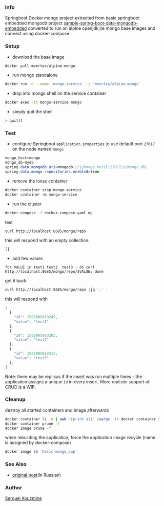 ### Info

Springboot Docker mongo project extracted from basic springboot embedded mongodb project [sample-spring-boot-data-mongodb-embedded](https://github.com/alexbt/sample-spring-boot-data-mongodb-embedded) converted to run on alpine openjdk jre mongo base images and connect using docker-compose

### Setup

* download the base image
```sh
docker pull mvertes/alpine-mongo
```
* run mongo standalone
```sh
docker run -d --name 'mongo-service' -i 'mvertes/alpine-mongo'
```
* drop into mongo shell on the service container
```sh
docker exec -it mongo-service mongo
```
* simply quit the shell
```sh
> quit()
```
### Test
* configure Springboot `application.properties` to use default port `27017` on the node named `mongo`

```java
mongo_host=mongo
mongo_db=mydb
spring.data.mongodb.uri=mongodb://${mongo_host}:27017/${mongo_db}
spring.data.mongo.repositories.enabled=true
```
* remove the loose container
```sh
docker container stop mongo-service
docker container rm mongo-service
```
* run the cluster
```sh
docker-compose -f docker-compose.yaml up
```
test 
```sh
curl http://localhost:8085/mongo/repo
```
this will respond with an empty collection. 
```
[]
```

* add few values
```
for VALUE in test1 test2  test3 ; do curl http://localhost:8085/mongo/repo/$VALUE; done
```
get it back
```sh
curl http://localhost:8085/mongo/repo |jq '.' -
```
this will respond with
```js
[
  {
    "id": 1581805810247,
    "value": "test1"
  },
  {
    "id": 1581805810283,
    "value": "test2"
  },
  {
    "id": 1581805810312,
    "value": "test3"
  },
]
```
Note: 
there may be replicas if the insert was run multiple times -  the application assigns a unique `id` in every insert.
More realistic support of CRUD is a WIP.

### Cleanup

destroy all started containers and image afterwards
```sh
docker container ls -a | awk '{print $1}' |xargs -IX docker container stop X
docker container prune -f
docker image prune -f
```
when rebuilding the application, force the application image recycle (name is assigned by docker-compose)
```sh
docker image rm 'basic-mongo_app'
```

### See Also
  * [original post](https://qna.habr.com/q/714443)(in Russian)

### Author
[Serguei Kouzmine](kouzmine_serguei@yahoo.com)
